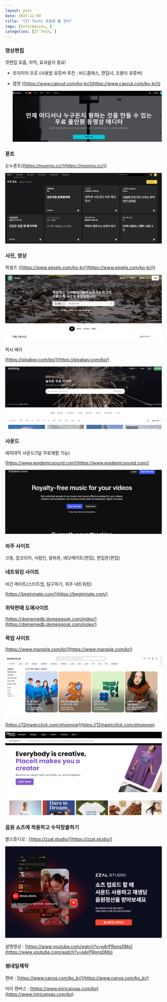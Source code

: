 ```yaml
---
layout: post
date: 2023-12-09
title: "[IT Tech] 유용한 툴 정리"
tags: [Information, ]
categories: [IT Tech, ]
---
```




### 영상편집


컷편집 호흡, 자막, 효과음이 중요!

- 프리미어 프로 (사용법 유튜버 추천 : 비드클래스, 편집녀, 조블리 유튜버)
- 캡컷 ([https://www.capcut.com/ko-kr/](https://www.capcut.com/ko-kr/))

	![0](/assets/img/2023-12-09-[IT-Tech]-유용한-툴-정리.md/0.png)



### 폰트


눈누폰트([https://noonnu.cc/](https://noonnu.cc/))


![1](/assets/img/2023-12-09-[IT-Tech]-유용한-툴-정리.md/1.png)



### 사진, 영상


픽셀즈 ([https://www.pexels.com/ko-kr/](https://www.pexels.com/ko-kr/))


![2](/assets/img/2023-12-09-[IT-Tech]-유용한-툴-정리.md/2.png)


픽사 베이


[https://pixabay.com/ko/](https://pixabay.com/ko/)


![3](/assets/img/2023-12-09-[IT-Tech]-유용한-툴-정리.md/3.png)



### 사운드


에피데믹 사운드(1달 무료체험 가능)


[https://www.epidemicsound.com](https://www.epidemicsound.com/)


![4](/assets/img/2023-12-09-[IT-Tech]-유용한-툴-정리.md/4.png)



### 외주 사이트


크몽, 잡코리아, 사람인, 알바몬, 에딧메이트(편집), 편집몬(편집)



### 네트워킹 사이트


비긴 메이트(스타트업, 팀구하기, 외주 네트워킹)


[https://beginmate.com/](https://beginmate.com/)



### 위탁판매 도매사이트


[https://domemedb.domeggook.com/index/](https://domemedb.domeggook.com/index/)



### 목업 사이트


[https://www.marpple.com/kr/](https://www.marpple.com/kr/)


![5](/assets/img/2023-12-09-[IT-Tech]-유용한-툴-정리.md/5.png)


[https://12magicclick.com/shopnow](https://12magicclick.com/shopnow)


![6](/assets/img/2023-12-09-[IT-Tech]-유용한-툴-정리.md/6.png)



### 음원 쇼츠에 적용하고 수익창출하기


짤스튜디오 : [https://zzal.studio/](https://zzal.studio/)


![7](/assets/img/2023-12-09-[IT-Tech]-유용한-툴-정리.md/7.png)


설명영상 : [https://www.youtube.com/watch?v=pArPRpng0Ms](https://www.youtube.com/watch?v=pArPRpng0Ms)



### 썸네일제작


캔바 : [https://www.canva.com/ko_kr/](https://www.canva.com/ko_kr/)


미리 캔버스 : [https://www.miricanvas.com/ko](https://www.miricanvas.com/ko)

